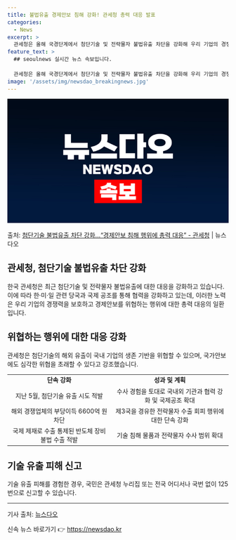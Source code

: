 ```yaml
---
title: 불법유출 경제안보 침해 강화! 관세청 총력 대응 발표
categories:
  - News
excerpt: >
  관세청은 올해 국경단계에서 첨단기술 및 전략물자 불법유출 차단을 강화해 우리 기업의 경쟁력을 보호하고 경제안…
feature_text: >
  ## seoulnews 실시간 뉴스 속보입니다.

  관세청은 올해 국경단계에서 첨단기술 및 전략물자 불법유출 차단을 강화해 우리 기업의 경쟁력을 보호하고 경제안…
image: '/assets/img/newsdao_breakingnews.jpg'
---
```


![뉴스다오 속보](/assets/img/newsdao_breakingnews.jpg)

<p>출처: <a href="https://newsdao.kr/2927" rel="dofollow">첨단기술 불법유출 차단 강화…“경제안보 침해 행위에 총력 대응” - 관세청</a> | 뉴스다오</p>

<h2>관세청, 첨단기술 불법유출 차단 강화</h2>
<p data-ke-size="size16">한국 관세청은 최근 첨단기술 및 전략물자 불법유출에 대한 대응을 강화하고 있습니다. 이에 따라 한·미·일 관련 당국과 국제 공조를 통해 협력을 강화하고 있는데, 이러한 노력은 우리 기업의 경쟁력을 보호하고 경제안보를 위협하는 행위에 대한 총력 대응의 일환입니다.</p>

<h2 data-ke-size="size26">위협하는 행위에 대한 대응 강화</h2>
<p data-ke-size="size16">관세청은 첨단기술의 해외 유출이 국내 기업의 생존 기반을 위협할 수 있으며, 국가안보에도 심각한 위협을 초래할 수 있다고 강조했습니다.</p>

<table>
	<tr>
		<td style="text-align: center; height: 17px;"><b>단속 강화</b></td>
		<td style="text-align: center; height: 17px;"><b>성과 및 계획</b></td>
	</tr>
	<tr>
		<td style="text-align: center; height: 17px;">지난 5월, 첨단기술 유출 시도 적발</td>
		<td style="text-align: center; height: 17px;">수사 경험을 토대로 국내외 기관과 협력 강화 및 국제공조 확대</td>
	</tr>
	<tr>
		<td style="text-align: center; height: 17px;">해외 경쟁업체의 부당이득 6600억 원 차단</td>
		<td style="text-align: center; height: 17px;">제3국을 경유한 전략물자 수출 회피 행위에 대한 단속 강화</td>
	</tr>
	<tr>
		<td style="text-align: center; height: 17px;">국제 제재로 수출 통제된 반도체 장비 불법 수출 적발</td>
		<td style="text-align: center; height: 17px;">기술 침해 물품과 전략물자 수사 범위 확대</td>
	</tr>
</table>

<h2 data-ke-size="size26">기술 유출 피해 신고</h2>
<p data-ke-size="size16">기술 유출 피해를 경험한 경우, 국민은 관세청 누리집 또는 전국 어디서나 국번 없이 125번으로 신고할 수 있습니다.</p>

<hr>
<p data-ke-size="size16">기사 출처: <a href="https://newsdao.kr/2927">뉴스다오</a></p> 

신속 뉴스 바로가기 👉 <a href="https://newsdao.kr" rel="dofollow">https://newsdao.kr</a>


